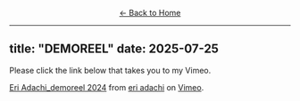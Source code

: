 <p style="text-align:center;">
  <a href="/">← Back to Home</a>
</p>


---
title: "DEMOREEL"
date: 2025-07-25
---

Please click the link below that takes you to my Vimeo.

[Eri Adachi\_demoreel 2024](https://vimeo.com/946157469?share=copy) from [eri adachi](http://vimeo.com/user7848020) on [Vimeo](https://vimeo.com).
